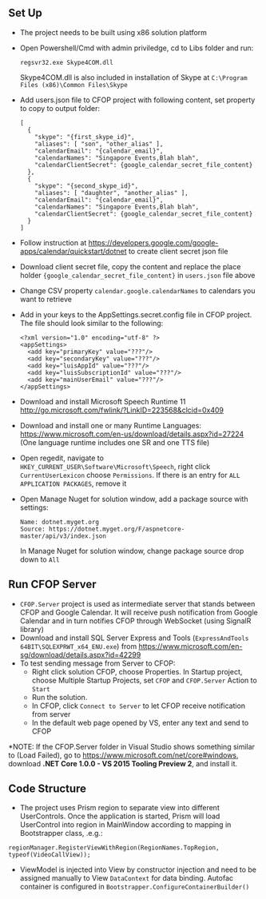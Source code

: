 ## Set Up

- The project needs to be built using x86 solution platform
- Open Powershell/Cmd with admin priviledge, cd to Libs folder and run:
  ```
  regsvr32.exe Skype4COM.dll
  ```
  Skype4COM.dll is also included in installation of Skype at `C:\Program Files (x86)\Common Files\Skype`

- Add users.json file to CFOP project with following content, set property to copy to output folder:
  ```
  [
    {
      "skype": "{first_skype_id}",
      "aliases": [ "son", "other_alias" ],
      "calendarEmail": "{calendar_email}",
      "calendarNames": "Singapore Events,Blah blah",
      "calendarClientSecret": {google_calendar_secret_file_content}
    },
    {
      "skype": "{second_skype_id}",
      "aliases": [ "daughter", "another_alias" ],
      "calendarEmail": "{calendar_email}",
      "calendarNames": "Singapore Events,Blah blah",
      "calendarClientSecret": {google_calendar_secret_file_content}
    }
  ]
  ```
- Follow instruction at https://developers.google.com/google-apps/calendar/quickstart/dotnet to create client secret json file
- Download client secret file, copy the content and replace the place holder `{google_calendar_secret_file_content}` in `users.json` file above
- Change CSV property `calendar.google.calendarNames` to calendars you want to retrieve
- Add in your keys to the AppSettings.secret.config file in CFOP project.  The file should look similar to the following:
  ```
  <?xml version="1.0" encoding="utf-8" ?>
  <appSettings>
    <add key="primaryKey" value="???"/>
    <add key="secondaryKey" value="???"/>
    <add key="luisAppId" value="???"/>
    <add key="luisSubscriptionId" value="???"/>
    <add key="mainUserEmail" value="???"/>
  </appSettings>
  ```

- Download and install Microsoft Speech Runtime 11 http://go.microsoft.com/fwlink/?LinkID=223568&clcid=0x409
- Download and install one or many Runtime Languages: https://www.microsoft.com/en-us/download/details.aspx?id=27224
    (One language runtime includes one SR and one TTS file)
- Open regedit, navigate to `HKEY_CURRENT_USER\Software\Microsoft\Speech`, right click `CurrentUserLexicon` choose `Permissions`. If there is an entry for `ALL APPLICATION PACKAGES`, remove it
- Open Manage Nuget for solution window, add a package source with settings:

  ```
  Name: dotnet.myget.org
  Source: https://dotnet.myget.org/F/aspnetcore-master/api/v3/index.json
  ```
  In Manage Nuget for solution window, change package source drop down to `All`

## Run CFOP Server
- `CFOP.Server` project is used as intermediate server that stands between CFOP and Google Calendar. It will receive push notification from Google Calendar and in turn notifies CFOP through WebSocket (using SignalR library)
- Download and install SQL Server Express and Tools (`ExpressAndTools 64BIT\SQLEXPRWT_x64_ENU.exe`) from https://www.microsoft.com/en-sg/download/details.aspx?id=42299
- To test sending message from Server to CFOP:
  - Right click solution CFOP, choose Properties. In Startup project, choose Multiple Startup Projects, set `CFOP` and `CFOP.Server` Action to `Start`
  - Run the solution.
  - In CFOP, click `Connect to Server` to let CFOP receive notification from server
  - In the default web page opened by VS, enter any text and send to CFOP 

\*NOTE: If the CFOP.Server folder in Visual Studio shows something similar to (Load Failed), go to https://www.microsoft.com/net/core#windows, download **.NET Core 1.0.0 - VS 2015 Tooling Preview 2**, and install it.

## Code Structure

- The project uses Prism region to separate view into different UserControls. Once the application is started, Prism will load UserControl into region in MainWindow according to mapping in Bootstrapper class, .e.g.:
```
regionManager.RegisterViewWithRegion(RegionNames.TopRegion, typeof(VideoCallView));
```

- ViewModel is injected into View by constructor injection and need to be assigned manually to View `DataContext` for data binding. Autofac container is configured in `Bootstrapper.ConfigureContainerBuilder()`
